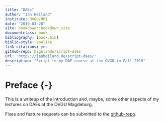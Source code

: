 ```yaml
--- 
title: "DAEs"
author: "Jan Heiland"
institute: OVGU/MPI
date: "2019-03-28"
site: bookdown::bookdown_site
documentclass: book
bibliography: [book.bib]
biblio-style: apalike
link-citations: yes
github-repo: highlando/script-daes
url: 'http\://janheiland.de/script-daes/'
description: "Script to my DAE course at the OVGU in Fall 2018"
---
```


# Preface {-}

This is a writeup of the introduction and, maybe, some other aspects of my lectures on DAEs at the OVGU Magdeburg.

Fixes and feature requests can be submitted to the [github-repo](https://github.com/highlando/script-daes).

